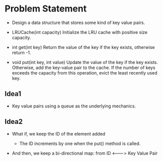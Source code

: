# Problem Statement

* Design a data structure that stores some kind of key value pairs.

* LRUCache(int capacity) Initialize the LRU cache with positive size capacity.

* int get(int key) Return the value of the key if the key exists, otherwise return -1.

* void put(int key, int value) Update the value of the key if the key exists. Otherwise, add the key-value pair to the
cache. If the number of keys exceeds the capacity from this operation, evict the least recently used key.

## Idea1

* Key value pairs using a queue as the underlying mechanics.

## Idea2

* What if, we keep the ID of the element added
  * The ID increments by one when the put() method is called.

* And then, we keep a bi-directional map: from ID <---> Key Value Pair
  